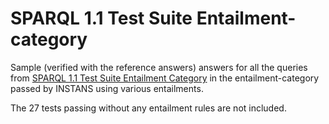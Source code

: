 # SPARQL 1.1 Test Suite Entailment-category

Sample (verified with the reference answers) answers for all the
queries from
[SPARQL 1.1 Test Suite Entailment Category](http://www.w3.org/2009/sparql/implementations/)
in the entailment-category passed by INSTANS using various entailments. 

The 27 tests passing without any entailment rules are not included.
